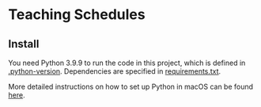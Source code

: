 # Teaching Schedules

## Install

You need Python 3.9.9 to run the code in this project, which is defined in [.python-version](./.python-version).
Dependencies are specified in [requirements.txt](./requirements.txt).

More detailed instructions on how to set up Python in macOS can be found [here](https://gist.github.com/acarril/a415b068bd89ebb256d82f962f7f3272).